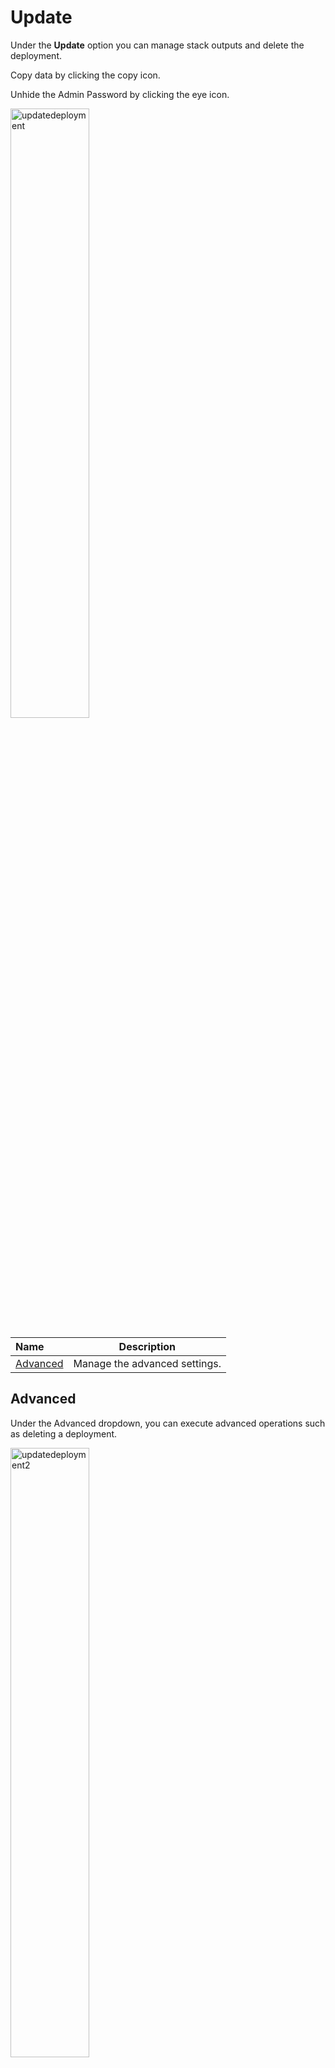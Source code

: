 # Update

Under the **Update** option you can manage stack outputs and delete the deployment.

Copy data by clicking the copy icon.

Unhide the Admin Password by clicking the eye icon.

<img src="/static/images/updatedeployment.jpg" alt="updatedeployment" style="width: 50%; display: block"></a>

**Name** | **Description** 
:--- | ---
<a href="/infrastructure/deployments/deployment-overview/update/#advanced">Advanced</a> | Manage the advanced settings.

## Advanced

Under the Advanced dropdown, you can execute advanced operations such as deleting a deployment. 

<img src="/static/images/updatedeployment2.jpg" alt="updatedeployment2" style="width: 50%; display: block"></a>

**Name** | **Description** 
:--- | ---
Delete | To remove the deployment, type **DELETE** in all caps into the field and click the red Delete button.

!!! Note: 
Deleting a deployment will permanently remove the deployment and all of its content and cannot be undone.
!!!
